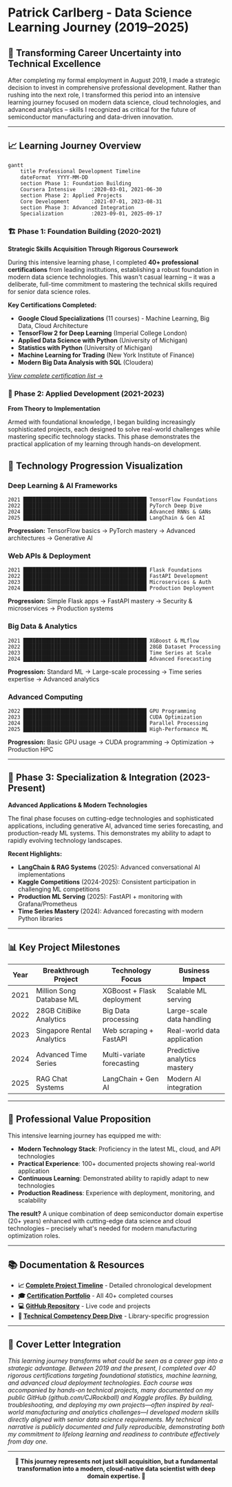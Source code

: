 # Patrick Carlberg - Data Science Learning Journey (2019–2025)

## 🎯 Transforming Career Uncertainty into Technical Excellence

After completing my formal employment in August 2019, I made a strategic decision to invest in comprehensive professional development. Rather than rushing into the next role, I transformed this period into an intensive learning journey focused on modern data science, cloud technologies, and advanced analytics – skills I recognized as critical for the future of semiconductor manufacturing and data-driven innovation.

---

## 📈 Learning Journey Overview

```mermaid
gantt
    title Professional Development Timeline
    dateFormat  YYYY-MM-DD
    section Phase 1: Foundation Building
    Coursera Intensive     :2020-03-01, 2021-06-30
    section Phase 2: Applied Projects  
    Core Development       :2021-07-01, 2023-08-31
    section Phase 3: Advanced Integration
    Specialization         :2023-09-01, 2025-09-17
```

### 🏗️ **Phase 1: Foundation Building** (2020-2021)
**Strategic Skills Acquisition Through Rigorous Coursework**

During this intensive learning phase, I completed **40+ professional certifications** from leading institutions, establishing a robust foundation in modern data science technologies. This wasn't casual learning – it was a deliberate, full-time commitment to mastering the technical skills required for senior data science roles.

**Key Certifications Completed:**
- **Google Cloud Specializations** (11 courses) - Machine Learning, Big Data, Cloud Architecture
- **TensorFlow 2 for Deep Learning** (Imperial College London)
- **Applied Data Science with Python** (University of Michigan)
- **Statistics with Python** (University of Michigan)
- **Machine Learning for Trading** (New York Institute of Finance)
- **Modern Big Data Analysis with SQL** (Cloudera)

*[View complete certification list →](coursera_certificates.md)*

### 🔨 **Phase 2: Applied Development** (2021-2023)
**From Theory to Implementation**

Armed with foundational knowledge, I began building increasingly sophisticated projects, each designed to solve real-world challenges while mastering specific technology stacks. This phase demonstrates the practical application of my learning through hands-on development.

## 🚀 Technology Progression Visualization

### **Deep Learning & AI Frameworks**
```
2021 ████████████████████████████████████████ TensorFlow Foundations
2022 ████████████████████████████████████████ PyTorch Deep Dive
2024 ████████████████████████████████████████ Advanced RNNs & GANs
2025 ████████████████████████████████████████ LangChain & Gen AI
```
**Progression:** TensorFlow basics → PyTorch mastery → Advanced architectures → Generative AI

### **Web APIs & Deployment**
```
2021 ████████████████████████████████████████ Flask Foundations
2022 ████████████████████████████████████████ FastAPI Development
2023 ████████████████████████████████████████ Microservices & Auth
2024 ████████████████████████████████████████ Production Deployment
```
**Progression:** Simple Flask apps → FastAPI mastery → Security & microservices → Production systems

### **Big Data & Analytics**
```
2021 ████████████████████████████████████████ XGBoost & MLflow
2022 ████████████████████████████████████████ 28GB Dataset Processing
2023 ████████████████████████████████████████ Time Series at Scale
2024 ████████████████████████████████████████ Advanced Forecasting
```
**Progression:** Standard ML → Large-scale processing → Time series expertise → Advanced analytics

### **Advanced Computing**
```
2022 ████████████████████████████████████████ GPU Programming
2023 ████████████████████████████████████████ CUDA Optimization
2024 ████████████████████████████████████████ Parallel Processing
2025 ████████████████████████████████████████ High-Performance ML
```
**Progression:** Basic GPU usage → CUDA programming → Optimization → Production HPC

---

## 🎯 **Phase 3: Specialization & Integration** (2023-Present)
**Advanced Applications & Modern Technologies**

The final phase focuses on cutting-edge technologies and sophisticated applications, including generative AI, advanced time series forecasting, and production-ready ML systems. This demonstrates my ability to adapt to rapidly evolving technology landscapes.

**Recent Highlights:**
- **LangChain & RAG Systems** (2025): Advanced conversational AI implementations
- **Kaggle Competitions** (2024-2025): Consistent participation in challenging ML competitions
- **Production ML Serving** (2025): FastAPI + monitoring with Grafana/Prometheus
- **Time Series Mastery** (2024): Advanced forecasting with modern Python libraries

---

## 📊 Key Project Milestones

| Year | **Breakthrough Project** | **Technology Focus** | **Business Impact** |
|------|--------------------------|---------------------|---------------------|
| 2021 | Million Song Database ML | XGBoost + Flask deployment | Scalable ML serving |
| 2022 | 28GB CitiBike Analytics | Big Data processing | Large-scale data handling |
| 2023 | Singapore Rental Analytics | Web scraping + FastAPI | Real-world data application |
| 2024 | Advanced Time Series | Multi-variate forecasting | Predictive analytics mastery |
| 2025 | RAG Chat Systems | LangChain + Gen AI | Modern AI integration |

---

## 💼 Professional Value Proposition

This intensive learning journey has equipped me with:

- **Modern Technology Stack**: Proficiency in the latest ML, cloud, and API technologies
- **Practical Experience**: 100+ documented projects showing real-world application
- **Continuous Learning**: Demonstrated ability to rapidly adapt to new technologies
- **Production Readiness**: Experience with deployment, monitoring, and scalability

**The result?** A unique combination of deep semiconductor domain expertise (20+ years) enhanced with cutting-edge data science and cloud technologies – precisely what's needed for modern manufacturing optimization roles.

---

## 📚 Documentation & Resources

- **📈 [Complete Project Timeline](project_timeline_complete.md)** - Detailed chronological development
- **🎓 [Certification Portfolio](coursera_certificates.md)** - All 40+ completed courses
- **💻 [GitHub Repository](https://github.com/CJRockball)** - Live code and projects
- **🔬 [Technical Competency Deep Dive](technical_competencies_detailed.md)** - Library-specific progression

---

## 🎉 Cover Letter Integration

*This learning journey transforms what could be seen as a career gap into a strategic advantage. Between 2019 and the present, I completed over 40 rigorous certifications targeting foundational statistics, machine learning, and advanced cloud deployment technologies. Each course was accompanied by hands-on technical projects, many documented on my public GitHub (github.com/CJRockball) and Kaggle profiles. By building, troubleshooting, and deploying my own projects—often inspired by real-world manufacturing and analytics challenges—I developed modern skills directly aligned with senior data science requirements. My technical narrative is publicly documented and fully reproducible, demonstrating both my commitment to lifelong learning and readiness to contribute effectively from day one.*

---

<div align="center">

**🌟 This journey represents not just skill acquisition, but a fundamental transformation into a modern, cloud-native data scientist with deep domain expertise. 🌟**

</div>